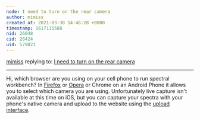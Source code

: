 ```yaml
---
node: I need to turn on the rear camera
author: mimiss
created_at: 2021-03-30 14:46:28 +0000
timestamp: 1617115588
nid: 26048
cid: 28424
uid: 579821
---
```




[mimiss](../profile/mimiss) replying to: [I need to turn on the rear camera](../notes/at-63/03-28-2021/i-need-to-turn-on-the-rear-camera)

----
Hi, which browser are you using on your cell phone to run spectral workbench? In [Firefox](https://firefox.com/) or [Opera](https://play.google.com/store/apps/details?id=com.opera.browser) or Chrome on an Android Phone it allows you  to select which camera you are using. Unfortunately live capture isn't available at this time on iOS, but you can capture your  spectra with your phone's native camera and upload to the website using the [upload interface](https://spectralworkbench.org/upload).